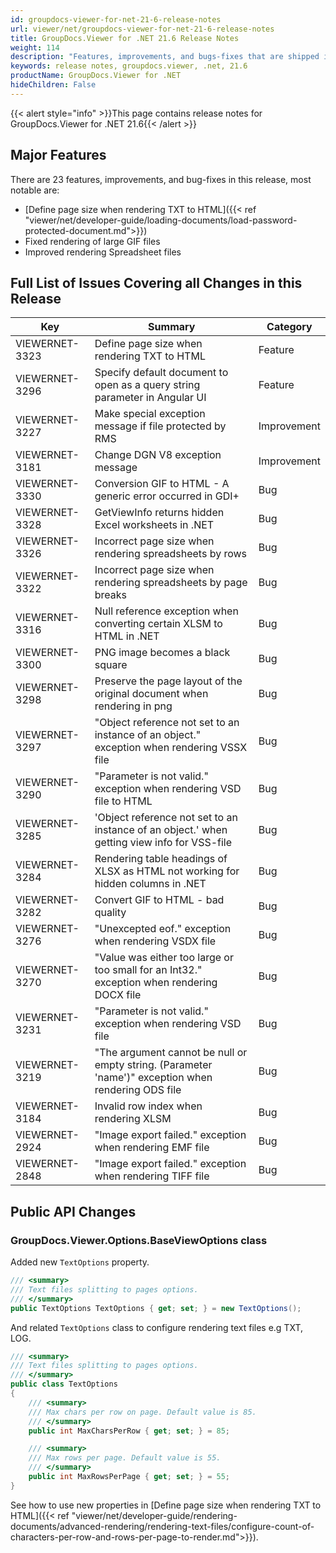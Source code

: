 ```yaml
---
id: groupdocs-viewer-for-net-21-6-release-notes
url: viewer/net/groupdocs-viewer-for-net-21-6-release-notes
title: GroupDocs.Viewer for .NET 21.6 Release Notes
weight: 114
description: "Features, improvements, and bugs-fixes that are shipped in GroupDocs.Viewer for .NET 21.6"
keywords: release notes, groupdocs.viewer, .net, 21.6
productName: GroupDocs.Viewer for .NET
hideChildren: False
---
```

{{< alert style="info" >}}This page contains release notes for GroupDocs.Viewer for .NET 21.6{{< /alert >}}

## Major Features

There are 23 features, improvements, and bug-fixes in this release, most notable are:

* [Define page size when rendering TXT to HTML]({{< ref "viewer/net/developer-guide/loading-documents/load-password-protected-document.md">}})
* Fixed rendering of large GIF files
* Improved rendering Spreadsheet files

## Full List of Issues Covering all Changes in this Release

| Key | Summary | Category |
| --- | --- | --- |
|VIEWERNET-3323|Define page size when rendering TXT to HTML|Feature|
|VIEWERNET-3296|Specify default document to open as a query string parameter in Angular UI|Feature|
|VIEWERNET-3227|Make special exception message if file protected by RMS|Improvement|
|VIEWERNET-3181|Change DGN V8 exception message|Improvement|
|VIEWERNET-3330|Conversion GIF to HTML - A generic error occurred in GDI+|Bug|
|VIEWERNET-3328|GetViewInfo returns hidden Excel worksheets in .NET|Bug|
|VIEWERNET-3326|Incorrect page size when rendering spreadsheets by rows|Bug|
|VIEWERNET-3322|Incorrect page size when rendering spreadsheets by page breaks|Bug|
|VIEWERNET-3316|Null reference exception when converting certain XLSM to HTML in .NET|Bug|
|VIEWERNET-3300|PNG image becomes a black square|Bug|
|VIEWERNET-3298|Preserve the page layout of the original document when rendering in png|Bug|
|VIEWERNET-3297|"Object reference not set to an instance of an object." exception when rendering VSSX file|Bug|
|VIEWERNET-3290|"Parameter is not valid." exception when rendering VSD file to HTML|Bug|
|VIEWERNET-3285|'Object reference not set to an instance of an object.' when getting view info for VSS-file|Bug|
|VIEWERNET-3284|Rendering table headings of XLSX as HTML not working for hidden columns in .NET|Bug|
|VIEWERNET-3282|Convert GIF to HTML - bad quality|Bug|
|VIEWERNET-3276|"Unexcepted eof." exception when rendering VSDX file|Bug|
|VIEWERNET-3270|"Value was either too large or too small for an Int32." exception when rendering DOCX file|Bug|
|VIEWERNET-3231|"Parameter is not valid." exception when rendering VSD file|Bug|
|VIEWERNET-3219|"The argument cannot be null or empty string. (Parameter 'name')" exception when rendering ODS file|Bug|
|VIEWERNET-3184|Invalid row index when rendering XLSM|Bug|
|VIEWERNET-2924|"Image export failed." exception when rendering EMF file|Bug|
|VIEWERNET-2848|"Image export failed." exception when rendering TIFF file|Bug|

## Public API Changes

### GroupDocs.Viewer.Options.BaseViewOptions class

Added new `TextOptions` property.

```cs
/// <summary>
/// Text files splitting to pages options.
/// </summary>
public TextOptions TextOptions { get; set; } = new TextOptions();
```

And related `TextOptions` class to configure rendering text files e.g TXT, LOG.

```cs
/// <summary>
/// Text files splitting to pages options.
/// </summary>
public class TextOptions
{
    /// <summary>
    /// Max chars per row on page. Default value is 85.
    /// </summary>
    public int MaxCharsPerRow { get; set; } = 85;

    /// <summary>
    /// Max rows per page. Default value is 55.
    /// </summary>
    public int MaxRowsPerPage { get; set; } = 55;
}
```

See how to use new properties in [Define page size when rendering TXT to HTML]({{< ref "viewer/net/developer-guide/rendering-documents/advanced-rendering/rendering-text-files/configure-count-of-characters-per-row-and-rows-per-page-to-render.md">}}).
